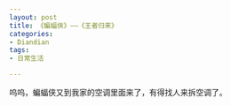 ```yaml
---
layout: post
title: 《蝙蝠侠》——《王者归来》
categories:
- Diandian
tags:
- 日常生活

---
```

呜呜，蝙蝠侠又到我家的空调里面来了，有得找人来拆空调了。